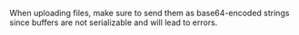 When uploading files, make sure to send them as base64-encoded strings since buffers are not serializable and will lead to errors.
